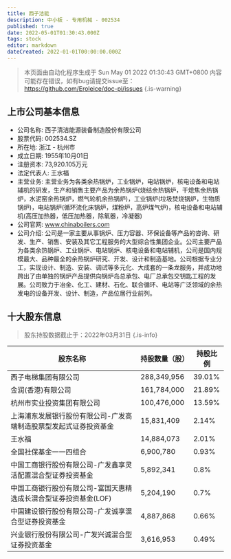 ```yaml
---
title: 西子洁能
description: 中小板 - 专用机械 - 002534
published: true
date: 2022-05-01T01:30:43.000Z
tags: stock
editor: markdown
dateCreated: 2022-01-01T00:00:00.000Z
---
```


> 本页面由自动化程序生成于 Sun May 01 2022 01:30:43 GMT+0800
> 内容可能存在错误，如有bug请提交issue至：https://github.com/Eroleice/doc-pi/issues
{.is-warning}

## 上市公司基本信息
- 公司名称: 西子清洁能源装备制造股份有限公司
- 股票代码: 002534.SZ
- 所在地: 浙江 - 杭州市
- 成立日期: 1955年10月01日
- 注册资本: 73,920.105万元
- 法定代表人: 王水福
- 主营业务: 主营业务为各类余热锅炉，工业锅炉，电站锅炉，核电设备和电站辅机的研发，生产和销售主要产品为余热锅炉(烧结余热锅炉，干熄焦余热锅炉，水泥窑余热锅炉，燃气轮机余热锅炉)，工业锅炉(垃圾焚烧锅炉，生物质锅炉)，电站锅炉(循环流化床锅炉，煤粉炉，高炉煤气炉)，核电设备和电站辅机(高压加热器，低压加热器，除氧器，冷凝器)
- 公司官网: www.chinaboilers.com
- 公司介绍: 公司是一家主要从事锅炉、压力容器、环保设备等产品的咨询、研发、生产、销售、安装及其它工程服务的大型综合性集团企业。公司主要产品为各类余热锅炉、工业锅炉、电站锅炉、核电设备和电站辅机，公司是国内规模最大、品种最全的余热锅炉研究、开发、设计和制造基地。公司根据专业分工，实现设计、制造、安装、调试等多元化、大成套的一条龙服务，并成功地跨出了由单独的锅炉产品提供向锅炉岛总承包、电厂总承包交钥匙工程的发展。公司致力于冶金、化工、建材、石化、联合循环、电站等广泛领域的余热发电的设备开发、设计、制造，产品位居行业前列。


## 十大股东信息
> 股东持股数据截止于：2022年03月31日
{.is-info}

| 股东名称 | 持股数量（股） | 持股比例 |
| --- | --- | --- |
| 西子电梯集团有限公司 | 288,349,956 | 39.01% |
| 金润(香港)有限公司 | 161,784,000 | 21.89% |
| 杭州市实业投资集团有限公司 | 100,476,000 | 13.59% |
| 上海浦东发展银行股份有限公司-广发高端制造股票型发起式证券投资基金 | 15,831,409 | 2.14% |
| 王水福 | 14,884,073 | 2.01% |
| 全国社保基金一一四组合 | 6,900,780 | 0.93% |
| 中国工商银行股份有限公司-广发鑫享灵活配置混合型证券投资基金 | 5,892,341 | 0.8% |
| 中国工商银行股份有限公司-富国天惠精选成长混合型证券投资基金(LOF) | 5,204,190 | 0.7% |
| 中国建设银行股份有限公司-广发诚享混合型证券投资基金 | 4,887,868 | 0.66% |
| 兴业银行股份有限公司-广发兴诚混合型证券投资基金 | 3,616,953 | 0.49% |




